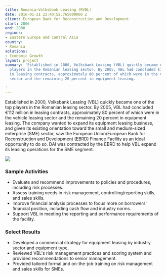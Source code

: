 ```yaml
---
title: Romania—Volksbank Leasing (RVBL)
date: 2016-01-21 22:40:52.765000000 Z
client: European Bank for Reconstruction and Development
start: 2006
end: 2008
regions:
- Eastern Europe and Central Asia
country:
- Romania
solutions:
- Economic Growth
layout: project
summary: 'Established in 2000, Volksbank Leasing (VBL) quickly became one of the top
  players in the Romanian leasing sector. By 2005, VBL had concluded €112 million
  in leasing contracts, approximately 80 percent of which were in the vehicle leasing
  sector and the remaining 20 percent in equipment leasing.

'
---
```


Established in 2000, Volksbank Leasing (VBL) quickly became one of the top players in the Romanian leasing sector. By 2005, VBL had concluded €112 million in leasing contracts, approximately 80 percent of which were in the vehicle leasing sector and the remaining 20 percent in equipment leasing. The company wanted to expand its equipment leasing business, and given its existing orientation toward the small and medium-sized enterprise (SME) sector, saw the European Union/European Bank for Reconstruction and Development (EBRD) Finance Facility as an ideal opportunity to do so. DAI was contracted by the EBRD to help VBL expand its leasing operations for the SME segment.

![][1]

###  Sample Activities

* Evaluate and recommend improvements to policies and procedures, including risk processes.
* Assess training needs in risk management, controlling/reporting skills, and sales skills.
* Improve financial analysis processes to focus more on borrowers' financial position, including cash flow and industry norms.
* Support VBL in meeting the reporting and performance requirements of the facility.

###  Select Results

* Developed a commercial strategy for equipment leasing by industry sector and equipment type.
* Reviewed VBL's risk management practices and scoring system and provided recommendations to senior management.
* Provided tailored formal and on-the-job training on risk management and sales skills for SMEs.

[1]: https://assetify-dai.com/projects/RomaniaVolksbank.jpg
